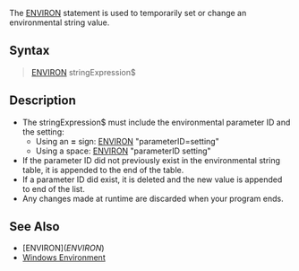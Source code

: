 The [ENVIRON](ENVIRON) statement is used to temporarily set or change an environmental string value.

## Syntax

> [ENVIRON](ENVIRON) stringExpression$

## Description

* The stringExpression$ must include the environmental parameter ID and the setting:
  - Using an **=** sign: [ENVIRON](ENVIRON) "parameterID=setting"
  - Using a space: [ENVIRON](ENVIRON) "parameterID setting"
* If the parameter ID did not previously exist in the environmental string table, it is appended to the end of the table.
* If a parameter ID did exist, it is deleted and the new value is appended to end of the list.
* Any changes made at runtime are discarded when your program ends.

## See Also

* [ENVIRON$](ENVIRON$)
* [Windows Environment](Windows-Environment)
